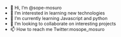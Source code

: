 - 👋 Hi, I’m @sope-mosuro
- 👀 I’m interested in learning new technologies 
- 🌱 I’m currently learning Javascript and python 
- 💞️ I’m looking to collaborate on interesting projects 
- 📫 How to reach me Twitter:mosope_mosuro

<!---
sope-mosuro/sope-mosuro is a ✨ special ✨ repository because its `README.md` (this file) appears on your GitHub profile.
You can click the Preview link to take a look at your changes.
--->
